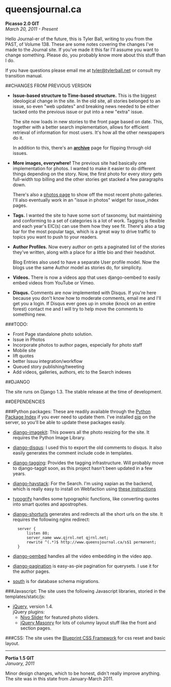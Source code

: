 <!-- This file is formatted in Markdown. You can view a compiled version of it at http://github.com/tylerball/queensjournal.ca -->

# queensjournal.ca
**Picasso 2.0 GIT**    
_March 20, 2011 - Present_

Hello Journal-er of the future, this is Tyler Ball, writing to you from 
the PAST, of Volume 138. These are some notes covering the changes I've
made to the Journal site. If you've made it this far I'll assume you
want to change something. Please do, you probably know more about this
stuff than I do.

If you have questions please email me at tyler@tylerball.net or consult my transition manual.

##CHANGES FROM PREVIOUS VERSION

* **Issue-based structure to Time-based structure.** This is the biggest ideological change in the site. In the old site, all stories belonged to an issue, so even "web updates" and breaking news needed to be either tacked onto the previous issue or put into a new "extra" issue.
	
	The site now loads in new stories to the front page based on date. This, together with a better search implementation, allows for efficient retrieval of information for most users. It's how all the other newspapers do it.
	
	In addition to this, there's an [**archive**](http://queensjournal.ca/archives/) page for flipping through old issues.
		
* **More images, everywhere!** The previous site had basically one implementation for photos. I wanted to make it easier to do different things depending on the story. Now, the first photo for every story gets full-width top billing and the other stories get stacked a few paragraphs down.
    
    There's also a [photos page](http://queensjournal.ca/photos) to show off the most recent photo galleries. I'll also eventually work in an "issue in photos" widget for issue_index pages.
    
* **Tags.** I wanted the site to have some sort of taxonomy, but maintaining and conforming to a set of categories is a lot of work. Tagging is flexible and each year's EIC(s) can use them how they see fit. There's also a tag bar for the most popular tags, which is a great way to drive traffic to topics you want to push to your readers.

* **Author Profiles.** Now every author on gets a paginated list of the stories they've written, along with a place for a little bio and their headshot.

    Blog Entries also used to have a separate User profile model. Now the blogs use the same Author model as stories do, for simplicity.
    
* **Videos.** There is now a videos app that uses django-oembed to easily embed videos from YouTube or Vimeo.

* **Disqus.** Comments are now implemented with Disqus. If you're here because you don't know how to moderate comments, email me and I'll get you a login. If Disqus ever goes up in smoke (knock on an entire forest) contact me and I will try to help move the comments to something new.

###TODO:
* Front Page standalone photo solution.
* Issue in Photos
* Incorporate photos to author pages, especially for photo staff
* Mobile site
* lift quotes
* better Issuu integration/workflow
* Queued story publishing/tweeting
* Add videos, galleries, authors, etc to the Search indexes

##DJANGO

The site runs on Django 1.3. The stable release at the time
of development.

##DEPENDENCIES

###Python packages:
These are readily available through the [Python Package Index](http://pypi.python.org/pypi) if you ever need to update them. I've
installed [pip](http://www.pip-installer.org/) on the server, so you'll be able to update these packages easily.

* [django-imagekit](https://github.com/jdriscoll/django-imagekit/): This powers all the photo resizing for the site. It requires the Python Image Library.

* [django-disqus](https://github.com/arthurk/django-disqus): I used this to export the old comments to disqus. It also easily generates the comment include code in templates.

* [django-tagging](http://code.google.com/p/django-tagging/): Provides the tagging infrastructure. Will probably move to django-taggit soon, as this project hasn't been updated in a few years.

* [django-haystack](http://haystacksearch.org/): For the Search. I'm using xapian as the backend, which is really easy to install on Webfaction using [these instructions](http://forum.webfaction.com/viewtopic.php?pid=14394#p14394)

* [typogrify](http://code.google.com/p/typogrify/) handles some typographic functions, like converting quotes into smart quotes and apostrophes.

* [django-shorturls](https://github.com/jacobian/django-shorturls) generates and redirects all the short urls on the site. It requires the following nginx redirect:
    
        server {
            listen 80;
            server_name www.qjrnl.net qjrnl.net;
            rewrite ^(.*)$ http://www.queensjournal.ca/s$1 permanent;
        }
    
* [django-oembed](http://code.google.com/p/django-oembed/) handles all the video embedding in the video app.

* [django-pagination](http://code.google.com/p/django-pagination/) is easy-as-pie pagination for querysets. I use it for the author pages.

* [south](http://south.aeracode.org/) is for database schema migrations.

###Javascript:
The site uses the following Javascript libraries, storied in the templates/static/js:

* [jQuery](http://jquery.com/), version 1.4.  
jQuery plugins:
    * [Nivo Slider](http://nivo.dev7studios.com/) for featured photo sliders.
    * [jQuery Masonry](http://masonry.desandro.com/) for lots of columny layout stuff like the front and section pages.
    
###CSS:
The site uses the [Blueprint CSS Framework](http://www.blueprintcss.org/) for css reset and basic layout.

-----------------------------------------------------------------------
**Portia 1.5 GIT**  
_January, 2011_

Minor design changes, which to be honest, didn't really improve anything.
The site was in this state from January-March 2011.
